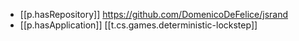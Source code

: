

- [[p.hasRepository]] https://github.com/DomenicoDeFelice/jsrand
- [[p.hasApplication]] [[t.cs.games.deterministic-lockstep]]